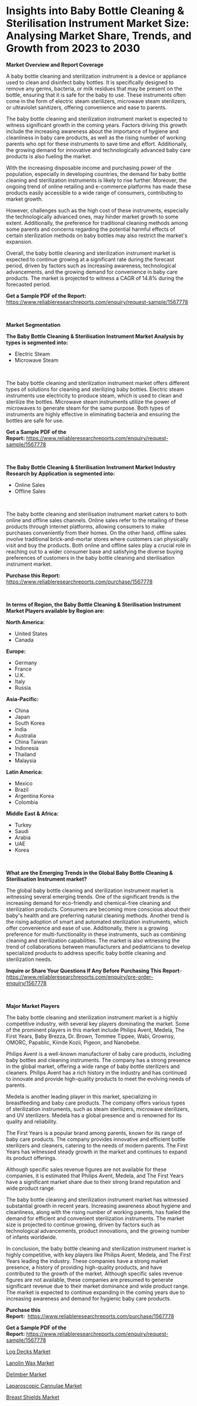 <p><h1>Insights into Baby Bottle Cleaning & Sterilisation Instrument Market Size: Analysing Market Share, Trends, and Growth from 2023 to 2030</h1></p><p><strong>Market Overview and Report Coverage</strong></p>
<p><p>A baby bottle cleaning and sterilization instrument is a device or appliance used to clean and disinfect baby bottles. It is specifically designed to remove any germs, bacteria, or milk residues that may be present on the bottle, ensuring that it is safe for the baby to use. These instruments often come in the form of electric steam sterilizers, microwave steam sterilizers, or ultraviolet sanitizers, offering convenience and ease to parents.</p><p>The baby bottle cleaning and sterilization instrument market is expected to witness significant growth in the coming years. Factors driving this growth include the increasing awareness about the importance of hygiene and cleanliness in baby care products, as well as the rising number of working parents who opt for these instruments to save time and effort. Additionally, the growing demand for innovative and technologically advanced baby care products is also fueling the market.</p><p>With the increasing disposable income and purchasing power of the population, especially in developing countries, the demand for baby bottle cleaning and sterilization instruments is likely to rise further. Moreover, the ongoing trend of online retailing and e-commerce platforms has made these products easily accessible to a wide range of consumers, contributing to market growth.</p><p>However, challenges such as the high cost of these instruments, especially the technologically advanced ones, may hinder market growth to some extent. Additionally, the preference for traditional cleaning methods among some parents and concerns regarding the potential harmful effects of certain sterilization methods on baby bottles may also restrict the market's expansion.</p><p>Overall, the baby bottle cleaning and sterilization instrument market is expected to continue growing at a significant rate during the forecast period, driven by factors such as increasing awareness, technological advancements, and the growing demand for convenience in baby care products. The market is projected to witness a CAGR of 14.8% during the forecasted period.</p></p>
<p><strong>Get a Sample PDF of the Report:</strong> <a href="https://www.reliableresearchreports.com/enquiry/request-sample/1567778">https://www.reliableresearchreports.com/enquiry/request-sample/1567778</a></p>
<p>&nbsp;</p>
<p><strong>Market Segmentation</strong></p>
<p><strong>The Baby Bottle Cleaning & Sterilisation Instrument Market Analysis by types is segmented into:</strong></p>
<p><ul><li>Electric Steam</li><li>Microwave Steam</li></ul></p>
<p>&nbsp;</p>
<p><p>The baby bottle cleaning and sterilization instrument market offers different types of solutions for cleaning and sterilizing baby bottles. Electric steam instruments use electricity to produce steam, which is used to clean and sterilize the bottles. Microwave steam instruments utilize the power of microwaves to generate steam for the same purpose. Both types of instruments are highly effective in eliminating bacteria and ensuring the bottles are safe for use.</p></p>
<p><strong>Get a Sample PDF of the Report:</strong>&nbsp;<a href="https://www.reliableresearchreports.com/enquiry/request-sample/1567778">https://www.reliableresearchreports.com/enquiry/request-sample/1567778</a></p>
<p>&nbsp;</p>
<p><strong>The Baby Bottle Cleaning & Sterilisation Instrument Market Industry Research by Application is segmented into:</strong></p>
<p><ul><li>Online Sales</li><li>Offline Sales</li></ul></p>
<p>&nbsp;</p>
<p><p>The baby bottle cleaning and sterilisation instrument market caters to both online and offline sales channels. Online sales refer to the retailing of these products through internet platforms, allowing consumers to make purchases conveniently from their homes. On the other hand, offline sales involve traditional brick-and-mortar stores where customers can physically visit and buy the products. Both online and offline sales play a crucial role in reaching out to a wider consumer base and satisfying the diverse buying preferences of customers in the baby bottle cleaning and sterilisation instrument market.</p></p>
<p><strong>Purchase this Report:</strong>&nbsp; <a href="https://www.reliableresearchreports.com/purchase/1567778">https://www.reliableresearchreports.com/purchase/1567778</a></p>
<p>&nbsp;</p>
<p><strong>In terms of Region, the Baby Bottle Cleaning & Sterilisation Instrument Market Players available by Region are:</strong></p>
<p>
    <p> <strong> North America: </strong>
        <ul>
            <li>United States</li>
            <li>Canada</li>
        </ul>
        </p> 
    <p> <strong> Europe: </strong>
        <ul>
            <li>Germany</li>
            <li>France</li>
            <li>U.K.</li>
            <li>Italy</li>
            <li>Russia</li>
        </ul>
        </p> 
    <p> <strong> Asia-Pacific: </strong>
        <ul>
            <li>China</li>
            <li>Japan</li>
            <li>South Korea</li>
            <li>India</li>
            <li>Australia</li>
            <li>China Taiwan</li>
            <li>Indonesia</li>
            <li>Thailand</li>
            <li>Malaysia</li>
        </ul>
        </p> 
    <p> <strong> Latin America: </strong>
        <ul>
            <li>Mexico</li>
            <li>Brazil</li>
            <li>Argentina Korea</li>
            <li>Colombia</li>
        </ul>
        </p> 
    <p> <strong> Middle East & Africa: </strong>
        <ul>
            <li>Turkey</li>
            <li>Saudi</li>
            <li>Arabia</li>
            <li>UAE</li>
            <li>Korea</li>
        </ul>
    </p>
    </p>
<p>&nbsp;</p>
<p><strong>What are the Emerging Trends in the Global Baby Bottle Cleaning & Sterilisation Instrument market?</strong></p>
<p><p>The global baby bottle cleaning and sterilization instrument market is witnessing several emerging trends. One of the significant trends is the increasing demand for eco-friendly and chemical-free cleaning and sterilization products. Consumers are becoming more conscious about their baby's health and are preferring natural cleaning methods. Another trend is the rising adoption of smart and automated sterilization instruments, which offer convenience and ease of use. Additionally, there is a growing preference for multi-functionality in these instruments, such as combining cleaning and sterilization capabilities. The market is also witnessing the trend of collaborations between manufacturers and pediatricians to develop specialized products to address specific baby bottle cleaning and sterilization needs.</p></p>
<p><strong>Inquire or Share Your Questions If Any Before Purchasing This Report</strong>- <a href="https://www.reliableresearchreports.com/enquiry/pre-order-enquiry/1567778">https://www.reliableresearchreports.com/enquiry/pre-order-enquiry/1567778</a></p>
<p>&nbsp;</p>
<p><strong>Major Market Players</strong></p>
<p><p>The baby bottle cleaning and sterilization instrument market is a highly competitive industry, with several key players dominating the market. Some of the prominent players in this market include Philips Avent, Medela, The First Years, Baby Brezza, Dr. Brown, Tommee Tippee, Wabi, Grownsy, OMORC, Papablic, Kiinde Kozii, Pigeon, and Nanobebe.</p><p>Philips Avent is a well-known manufacturer of baby care products, including baby bottles and cleaning instruments. The company has a strong presence in the global market, offering a wide range of baby bottle sterilizers and cleaners. Philips Avent has a rich history in the industry and has continued to innovate and provide high-quality products to meet the evolving needs of parents.</p><p>Medela is another leading player in this market, specializing in breastfeeding and baby care products. The company offers various types of sterilization instruments, such as steam sterilizers, microwave sterilizers, and UV sterilizers. Medela has a global presence and is renowned for its quality and reliability.</p><p>The First Years is a popular brand among parents, known for its range of baby care products. The company provides innovative and efficient bottle sterilizers and cleaners, catering to the needs of modern parents. The First Years has witnessed steady growth in the market and continues to expand its product offerings.</p><p>Although specific sales revenue figures are not available for these companies, it is estimated that Philips Avent, Medela, and The First Years have a significant market share due to their strong brand reputation and wide product range.</p><p>The baby bottle cleaning and sterilization instrument market has witnessed substantial growth in recent years. Increasing awareness about hygiene and cleanliness, along with the rising number of working parents, has fueled the demand for efficient and convenient sterilization instruments. The market size is projected to continue growing, driven by factors such as technological advancements, product innovations, and the growing number of infants worldwide.</p><p>In conclusion, the baby bottle cleaning and sterilization instrument market is highly competitive, with key players like Philips Avent, Medela, and The First Years leading the industry. These companies have a strong market presence, a history of providing high-quality products, and have contributed to the growth of the market. Although specific sales revenue figures are not available, these companies are presumed to generate significant revenue due to their market dominance and wide product range. The market is expected to continue expanding in the coming years due to increasing awareness and demand for hygienic baby care products.</p></p>
<p><strong>Purchase this Report:</strong>&nbsp;&nbsp;<a href="https://www.reliableresearchreports.com/purchase/1567778">https://www.reliableresearchreports.com/purchase/1567778</a></p>
<p></p>
<p><strong>Get a Sample PDF of the Report:</strong>&nbsp;<a href="https://www.reliableresearchreports.com/enquiry/request-sample/1567778">https://www.reliableresearchreports.com/enquiry/request-sample/1567778</a></p>
<p><p><a href="https://www.linkedin.com/pulse/decoding-log-decks-market-deep-dive-latest-trends-segmentation-pr0oe/">Log Decks Market</a></p><p><a href="https://medium.com/@laurenglover76/lanolin-wax-market-size-growth-forecast-2023-2030-e22c0a35c37c">Lanolin Wax Market</a></p><p><a href="https://www.linkedin.com/pulse/delimber-market-size-share-amp-trends-analysis-report-kzyte/">Delimber Market</a></p><p><a href="https://github.com/Chiragrp26/Market-Research-Report-List-1/blob/main/laparoscopic-cannulae-market.md">Laparoscopic Cannulae Market</a></p><p><a href="https://medium.com/@mariablack1944/breast-shields-market-size-growth-forecast-2023-2030-92b2dcc4b38a">Breast Shields Market</a></p></p>